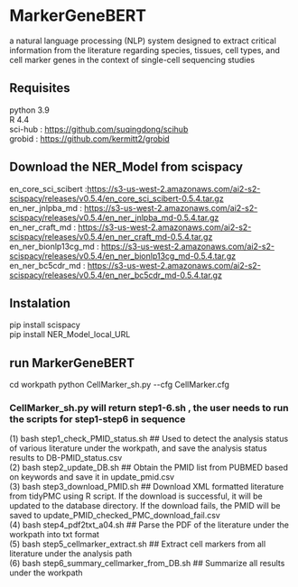 # MarkerGeneBERT
a natural language processing (NLP) system designed to extract critical information from the literature regarding species, tissues, cell types, and cell marker genes in the context of single-cell sequencing studies


## Requisites
python 3.9<br>
R 4.4<br>
sci-hub : https://github.com/suqingdong/scihub<br>
grobid : https://github.com/kermitt2/grobid<br>


## Download the NER_Model from scispacy
en_core_sci_scibert :https://s3-us-west-2.amazonaws.com/ai2-s2-scispacy/releases/v0.5.4/en_core_sci_scibert-0.5.4.tar.gz<br>
en_ner_jnlpba_md : https://s3-us-west-2.amazonaws.com/ai2-s2-scispacy/releases/v0.5.4/en_ner_jnlpba_md-0.5.4.tar.gz<br>
en_ner_craft_md : https://s3-us-west-2.amazonaws.com/ai2-s2-scispacy/releases/v0.5.4/en_ner_craft_md-0.5.4.tar.gz<br>
en_ner_bionlp13cg_md : https://s3-us-west-2.amazonaws.com/ai2-s2-scispacy/releases/v0.5.4/en_ner_bionlp13cg_md-0.5.4.tar.gz<br>
en_ner_bc5cdr_md : https://s3-us-west-2.amazonaws.com/ai2-s2-scispacy/releases/v0.5.4/en_ner_bc5cdr_md-0.5.4.tar.gz<br>

## Instalation
pip install scispacy<br>
pip install NER_Model_local_URL<br>


##  run MarkerGeneBERT
cd workpath
python CellMarker_sh.py --cfg CellMarker.cfg<br> 
### CellMarker_sh.py will return step1-6.sh , the user needs to run the scripts for step1-step6 in sequence
(1)  bash step1_check_PMID_status.sh    ## Used to detect the analysis status of various literature under the workpath, and save the analysis status results to DB-PMID_status.csv<br> 
(2)  bash step2_update_DB.sh    ## Obtain the PMID list from PUBMED based on keywords and save it in update_pmid.csv<br> 
(3)  bash step3_download_PMID.sh    ## Download XML formatted literature from tidyPMC using R script. If the download is successful, it will be updated to the database directory. If the download fails, the PMID will be saved to update_PMID_checked_PMC_download_fail.csv<br> 
(4)  bash step4_pdf2txt_a04.sh    ## Parse the PDF of the literature under the workpath into txt format<br> 
(5)  bash step5_cellmarker_extract.sh    ## Extract cell markers from all literature under the analysis path<br> 
(6)  bash step6_summary_cellmarker_from_DB.sh    ## Summarize all results under the workpath<br> 






